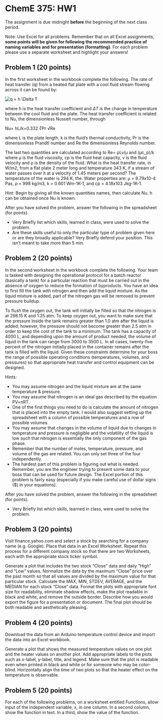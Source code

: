 # ChemE 375: HW1

The assignment is due midnight **before** the beginning of the next class period.

Note: Use Excel for all problems.  Remember that on all Excel assignments, **some points will be given for following the recommended practice of naming variables and for presentation (formatting)**.  For each problem please use a separate worksheet and highlight your answers!

## Problem 1 (20 points)

In the first worksheet in the workbook complete the following.  The rate of heat transfer (q) from a heated flat plate with a cool fluid stream flowing across it can be found by:

<img src="https://latex.codecogs.com/gif.latex?q&space;=&space;h&space;\Delta&space;T" title="q = h \Delta T" />

where h is the heat transfer coefficient and $\Delta T$ is the change in temperature between the cool fluid and the plate.  The heat transfer coefficient is related to Nu, the dimensionless Nusselt number, through

Nu=  hL/k=0.332 ∛Pr √Re

where L is the plate length, k is the fluid’s thermal conductivity, Pr is the dimensionless Prandtl number and Re the dimensionless Reynolds number.

The last two quantities are calculated according to Re=  ρLv/μ  and (μc_p)/k  where μ is the fluid viscosity, cp is the fluid heat capacity, v is the fluid velocity and ρ is the density of the fluid.
What is the heat transfer rate, in W/m2, from a flat plate 2 meter long and temperature 343 K, if a stream of water passes over it at a velocity of 1.45 meters per second? The temperature of the water is 294 K, the. Water properties are: μ = 9.79x10-4 Pas, ρ = 998 kg/m3, k = 0.601 Wm-1K-1, and cp = 4.18x103 Jkg-1K-1.

Hint: Begin by giving all the known quantities names, then calculate Nu.  h can be obtained once Nu is known.

After you have solved the problem, answer the following in the spreadsheet (for points).
* Very Briefly list which skills, learned in class, were used to solve the problem.
* Are these skills useful to only the particular type of problem given here or are they broadly applicable? Very Briefly defend your position. This isn’t meant to take more than 5 min.


## Problem 2 (20 points)

In the second worksheet in the workbook complete the following.  Your team is tasked with designing the operational protocol for a batch reactor (basically a tank) for a particular reaction that must be carried out in the absence of oxygen to reduce the formation of byproducts.  You have an idea to first fill the tank with nitrogen and then add the liquid mixture.  As the liquid mixture is added, part of the nitrogen gas will be removed to prevent pressure buildup.

To flush the oxygen out, the tank will initially be filled so that the nitrogen is at 298.15 K and 1.25 atm.  To keep oxygen out, you want to make sure that the pressure inside the tank remains greater than 1.0 atm after the liquid is added; however, the pressure should not become greater than 2.5 atm in order to keep the cost of the tank to a minimum.  The tank has a capacity of 4000 L, and depending upon the amount of product needed, the volume of liquid in the tank can range from 3000 to 3500 L.  In all cases, twenty-five percent of the nitrogen initially placed in the container remains after the tank is filled with the liquid.  Given these constraints determine for your boss the range of possible operating conditions (temperatures, volumes, and pressures) so that appropriate heat transfer and control equipment can be designed.

Hints:
* You may assume nitrogen and the liquid mixture are at the same temperature & pressure.
* You may assume that nitrogen is an ideal gas described by the equation PV=nRT.
* One of the first things you need to do is calculate the amount of nitrogen that is placed into the empty tank.  I would also suggest setting up the spreadsheet with a column of possible temperatures and a row of possible volumes.
* You may assume that changes in the volume of liquid due to changes in temperature and pressure is negligible and the volatility of the liquid is low such that nitrogen is essentially the only component of the gas phase.
* Remember that the number of moles, temperature, pressure, and volume of the gas are related.  You can only set three of the four independently.
* The hardest part of this problem is figuring out what is needed.  Remember, you are the engineer trying to present some data to your boss that can be used for future design.  The Excel portion of this problem is fairly easy (especially if you make careful use of dollar signs ($) in your equations).

After you have solved the problem, answer the following in the spreadsheet (for points).
* Very Briefly list which skills, learned in class, were used to solve the problem.

## Problem 3 (20 points)

Visit finance.yahoo.com and select a stock by searching for a company name (e.g. Google). Place that data in an Excel Worksheet. Repeat this process for a different company stock so that there are two Worksheets, each with the appropriate stock ticker symbol.

Generate a plot that includes the two stock “Close” data and daily “High” and “Low” values. Normalize the data by the maximum “Close” price over the past month so that all values are divided by the maximum value for that particular stock. Calculate the MAX, MIN, STDEV, AVERAGE, and the MEDIAN for each stock “Close” data. Format the plots with appropriate font size for readability, eliminate shadow effects, make the plot readable in black and white, and remove the outside border. Describe how you would export the figure for a presentation or document. The final plot should be both readable and aesthetically pleasing.


## Problem 4 (20 points)

Download the data from an Arduino temperature control device and import the data into an Excel workbook.

Generate a plot that shows the measured temperature values on one plot and the heater values on another plot. Add appropriate labels to the plots such as x-label, y-label, title, and legend. Make sure that the plot is readable even when printed in black and white or for someone who may be color-blind. Horizontally align the time of two plots so that the heater effect on the temperature is observable.

## Problem 5 (20 points)

For each of the following problems, on a worksheet entitled Functions, allow input of the independent variable, x, in one column. In a second column, show the function in text. In a third, show the value of the function.
